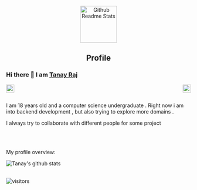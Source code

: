 <p align="center">
 <img width="100px" src="https://res.cloudinary.com/anuraghazra/image/upload/v1594908242/logo_ccswme.svg" align="center" alt="Github Readme Stats" />
 <h2 align="center">Profile</h2>
</p>

### Hi there 👋 I am [Tanay Raj](https://tanay13.github.io)

<a href="https://www.linkedin.com/in/tanay-raj-4761121a1/">
  <img align="left" alt="Tanay's LinkdeIN" width="22px" src="https://cdn.jsdelivr.net/npm/simple-icons@v3/icons/linkedin.svg" />
</a>
<a href="https://www.codechef.com/users/tanay_raj1312">
  <img align="right" alt="Tanay's Codechef" width="22px" src="https://cdn.bootcdn.net/ajax/libs/simple-icons/3.12.1/codechef.svg" />
</a>
<br/>
<br/>
<div>
 <p>
 I am 18 years old and a computer science undergraduate . Right now i am into backend development , but also trying to explore more domains . 
 </p>
 <p>
I always try to collaborate with different people for some project
 </p>

</h4>
</div>

<br />


<br />

<div><p>My profile overview: </p></div>

![Tanay's github stats](https://github-readme-stats.vercel.app/api?username=tanay13&show_icons=true)
<br />
<br />


 ![visitors](https://visitor-badge.laobi.icu/badge?page_id=tanay13.tanay13)
